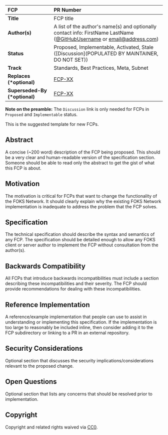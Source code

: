 | FCP | PR Number |
| :--- | :--- |
| **Title** | FCP title |
| **Author(s)** | A list of the author's name(s) and optionally contact info: FirstName LastName ([@GitHubUsername](https://github.com/Username) or [email@address.com](mailto:email@address.com)) |
| **Status** | Proposed, Implementable, Activated, Stale ([Discussion](POPULATED BY MAINTAINER, DO NOT SET)) |
| **Track** | Standards, Best Practices, Meta, Subnet |
| **Replaces (\*optional)** | [FCP-XX](../XXX/README.md) |
| **Superseded-By (\*optional)** | [FCP-XX](../XXX/README.md) |

**Note on the preamble:** The `Discussion` link is only needed for FCPs in `Proposed` and `Implementable` status.

This is the suggested template for new FCPs.

## Abstract

A concise (~200 word) description of the FCP being proposed. This should be a very clear and human-readable version of the specification section. Someone should be able to read only the abstract to get the gist of what this FCP is about.

## Motivation

The motivation is critical for FCPs that want to change the functionality of the FOKS Network. It should clearly explain why the existing FOKS Network implementation is inadequate to address the problem that the FCP solves.

## Specification

The technical specification should describe the syntax and semantics of any FCP. The specification should be detailed enough to allow any FOKS client or server author to implement the FCP without consultation from the author(s).

## Backwards Compatibility

All FCPs that introduce backwards incompatibilities must include a section describing these incompatibilities and their severity. The FCP should provide recommendations for dealing with these incompatibilities.

## Reference Implementation

A reference/example implementation that people can use to assist in understanding or implementing this specification. If the implementation is too large to reasonably be included inline, then consider adding it to the FCP subdirectory or linking to a PR in an external repository.

## Security Considerations

Optional section that discusses the security implications/considerations relevant to the proposed change.

## Open Questions

Optional section that lists any concerns that should be resolved prior to implementation.

## Copyright

Copyright and related rights waived via [CC0](https://creativecommons.org/publicdomain/zero/1.0/).
